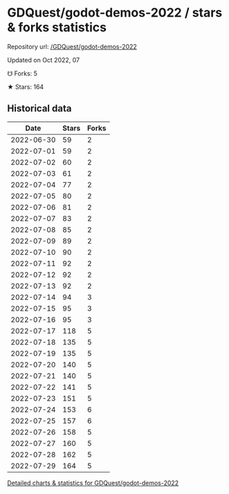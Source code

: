 # GDQuest/godot-demos-2022 / stars & forks statistics

Repository url: [/GDQuest/godot-demos-2022](https://github.com/GDQuest/godot-demos-2022)

Updated on Oct 2022, 07

☋ Forks: 5

★ Stars: 164

## Historical data
| Date | Stars | Forks |
|------|-------|-------|
| 2022-06-30 | 59 | 2 | 
| 2022-07-01 | 59 | 2 | 
| 2022-07-02 | 60 | 2 | 
| 2022-07-03 | 61 | 2 | 
| 2022-07-04 | 77 | 2 | 
| 2022-07-05 | 80 | 2 | 
| 2022-07-06 | 81 | 2 | 
| 2022-07-07 | 83 | 2 | 
| 2022-07-08 | 85 | 2 | 
| 2022-07-09 | 89 | 2 | 
| 2022-07-10 | 90 | 2 | 
| 2022-07-11 | 92 | 2 | 
| 2022-07-12 | 92 | 2 | 
| 2022-07-13 | 92 | 2 | 
| 2022-07-14 | 94 | 3 | 
| 2022-07-15 | 95 | 3 | 
| 2022-07-16 | 95 | 3 | 
| 2022-07-17 | 118 | 5 | 
| 2022-07-18 | 135 | 5 | 
| 2022-07-19 | 135 | 5 | 
| 2022-07-20 | 140 | 5 | 
| 2022-07-21 | 140 | 5 | 
| 2022-07-22 | 141 | 5 | 
| 2022-07-23 | 151 | 5 | 
| 2022-07-24 | 153 | 6 | 
| 2022-07-25 | 157 | 6 | 
| 2022-07-26 | 158 | 5 | 
| 2022-07-27 | 160 | 5 | 
| 2022-07-28 | 162 | 5 | 
| 2022-07-29 | 164 | 5 | 


[Detailed charts & statistics for GDQuest/godot-demos-2022](https://reviewgithub.com/rep/GDQuest/godot-demos-2022)

